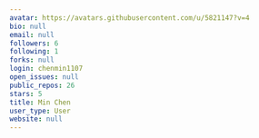 ```yaml
---
avatar: https://avatars.githubusercontent.com/u/5821147?v=4
bio: null
email: null
followers: 6
following: 1
forks: null
login: chenmin1107
open_issues: null
public_repos: 26
stars: 5
title: Min Chen
user_type: User
website: null
---
```

